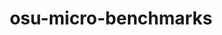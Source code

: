 ---
title: "osu-micro-benchmarks"
layout: cache
categories: [package, v0.18.1]
meta: {"versions": ["5.9"], "compilers": ["gcc@=7.3.1"], "oss": ["amzn2"], "platforms": ["linux"], "targets": ["aarch64", "graviton2", "x86_64_v3", "x86_64_v4"], "stacks": ["aws-isc", "aws-isc-aarch64", "root"], "num_specs": 4, "num_specs_by_stack": {"root": 4, "aws-isc-aarch64": 2, "aws-isc": 2}}
spec_details: [{"hash": "pd37is6gonczvbarddk7l33nfzhgsabj", "compiler": "gcc@=7.3.1", "versions": ["5.9"], "os": "amzn2", "platform": "linux", "target": "graviton2", "variants": ["~cuda"], "stacks": ["root", "aws-isc-aarch64"], "size": "-", "tarball": "https://binaries.spack.io/v0.18.1/build_cache/linux-amzn2-graviton2/gcc-7.3.1/osu-micro-benchmarks-5.9/linux-amzn2-graviton2-gcc-7.3.1-osu-micro-benchmarks-5.9-pd37is6gonczvbarddk7l33nfzhgsabj.spack"}, {"hash": "clrlklsdw4m5xvi2vqztsqcqu6t4ap5n", "compiler": "gcc@=7.3.1", "versions": ["5.9"], "os": "amzn2", "platform": "linux", "target": "x86_64_v3", "variants": ["~cuda"], "stacks": ["aws-isc", "root"], "size": "-", "tarball": "https://binaries.spack.io/v0.18.1/build_cache/linux-amzn2-x86_64_v3/gcc-7.3.1/osu-micro-benchmarks-5.9/linux-amzn2-x86_64_v3-gcc-7.3.1-osu-micro-benchmarks-5.9-clrlklsdw4m5xvi2vqztsqcqu6t4ap5n.spack"}, {"hash": "q6mb3rox7w5jxup3ci7hwtur7y6zgk42", "compiler": "gcc@=7.3.1", "versions": ["5.9"], "os": "amzn2", "platform": "linux", "target": "x86_64_v4", "variants": ["~cuda"], "stacks": ["aws-isc", "root"], "size": "-", "tarball": "https://binaries.spack.io/v0.18.1/build_cache/linux-amzn2-x86_64_v4/gcc-7.3.1/osu-micro-benchmarks-5.9/linux-amzn2-x86_64_v4-gcc-7.3.1-osu-micro-benchmarks-5.9-q6mb3rox7w5jxup3ci7hwtur7y6zgk42.spack"}, {"hash": "v6bifdrhmdn3lphgwsz2h7fkbwy5svhm", "compiler": "gcc@=7.3.1", "versions": ["5.9"], "os": "amzn2", "platform": "linux", "target": "aarch64", "variants": ["~cuda"], "stacks": ["root", "aws-isc-aarch64"], "size": "-", "tarball": "https://binaries.spack.io/v0.18.1/build_cache/linux-amzn2-aarch64/gcc-7.3.1/osu-micro-benchmarks-5.9/linux-amzn2-aarch64-gcc-7.3.1-osu-micro-benchmarks-5.9-v6bifdrhmdn3lphgwsz2h7fkbwy5svhm.spack"}]
---